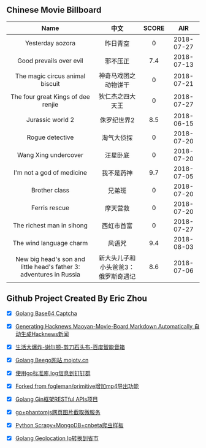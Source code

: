 ## Chinese Movie Billboard
|   Name          | 中文           | SCORE   |  AIR|
|:-------------:|:-------------:| :-----:|:-----:|
|Yesterday aozora | 昨日青空 |0| 2018-07-27|
|Good prevails over evil | 邪不压正 |7.4| 2018-07-13|
|The magic circus animal biscuit | 神奇马戏团之动物饼干 |0| 2018-07-21|
|The four great Kings of dee renjie | 狄仁杰之四大天王 |0| 2018-07-27|
|Jurassic world 2 | 侏罗纪世界2 |8.5| 2018-06-15|
|Rogue detective | 淘气大侦探 |0| 2018-07-20|
|Wang Xing undercover | 汪星卧底 |0| 2018-07-20|
|I&#39;m not a god of medicine | 我不是药神 |9.7| 2018-07-05|
|Brother class | 兄弟班 |0| 2018-07-20|
|Ferris rescue | 摩天营救 |0| 2018-07-20|
|The richest man in sihong | 西虹市首富 |0| 2018-07-27|
|The wind language charm | 风语咒 |9.4| 2018-08-03|
|New big head&#39;s son and little head&#39;s father 3: adventures in Russia | 新大头儿子和小头爸爸3：俄罗斯奇遇记 |8.6| 2018-07-06|


## Github Project Created By Eric Zhou

- [x] [Golang Base64 Captcha](https://github.com/mojocn/base64Captcha)
- [x] [Generating Hacknews Maoyan-Movie-Board Markdown Automatically 自动生成Hacknews新闻](https://github.com/dejavuzhou/md-genie)
- [x] [生活大爆炸-谢尔顿-剪刀石头布-百度智能音箱](https://github.com/mojocn/dueros-bang-game)
- [x] [Golang Beego网站 mojotv.cn](https://github.com/mojocn/www.mojotv.cn)
- [x] [使用go标准库,log信息到钉钉群](https://github.com/mojocn/dooger)
- [x] [Forked from fogleman/primitive增加mp4导出功能](https://github.com/mojocn/primitive)
- [x] [Golang Gin框架RESTful APIs项目](https://github.com/JJJJJJJerk/ezier-golang-web-api-framework)
- [x] [go+phantomjs网页图片截取微服务](https://github.com/mojocn/screen_shot)
- [x] [Python Scrapy+MongoDB+cnbeta爬虫样板](https://github.com/mojocn/scrapy_mongodb_boilerplate_cnbeta)
- [x] [Golang Geolocation Ip转换到省市](https://github.com/mojocn/ip2location)





